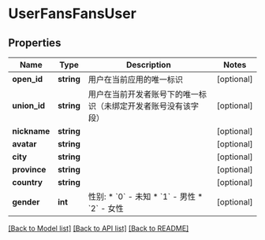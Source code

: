 # UserFansFansUser

## Properties
Name | Type | Description | Notes
------------ | ------------- | ------------- | -------------
**open_id** | **string** | 用户在当前应用的唯一标识 | [optional] 
**union_id** | **string** | 用户在当前开发者账号下的唯一标识（未绑定开发者账号没有该字段） | [optional] 
**nickname** | **string** |  | [optional] 
**avatar** | **string** |  | [optional] 
**city** | **string** |  | [optional] 
**province** | **string** |  | [optional] 
**country** | **string** |  | [optional] 
**gender** | **int** | 性别:   * &#x60;0&#x60; - 未知   * &#x60;1&#x60; - 男性   * &#x60;2&#x60; - 女性 | [optional] 

[[Back to Model list]](../README.md#documentation-for-models) [[Back to API list]](../README.md#documentation-for-api-endpoints) [[Back to README]](../README.md)

